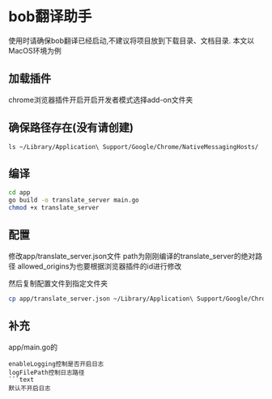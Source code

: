 # bob翻译助手
使用时请确保bob翻译已经启动,不建议将项目放到下载目录、文档目录.
本文以MacOS环境为例
## 加载插件
chrome浏览器插件开启开启开发者模式选择add-on文件夹

## 确保路径存在(没有请创建)
```
ls ~/Library/Application\ Support/Google/Chrome/NativeMessagingHosts/
```
## 编译
```bash
cd app
go build -o translate_server main.go
chmod +x translate_server
```

## 配置
修改app/translate_server.json文件
path为刚刚编译的translate_server的绝对路径
allowed_origins为也要根据浏览器插件的id进行修改

然后复制配置文件到指定文件夹
```bash
cp app/translate_server.json ~/Library/Application\ Support/Google/Chrome/NativeMessagingHosts/
```
## 补充
app/main.go的 
```text
enableLogging控制是否开启日志
logFilePath控制日志路径
```text
默认不开启日志

